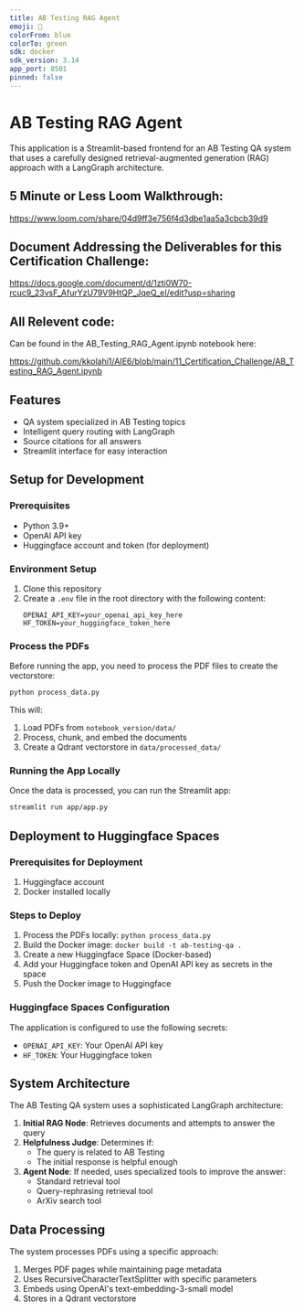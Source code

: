 ```yaml
---
title: AB Testing RAG Agent
emoji: 🤖
colorFrom: blue
colorTo: green
sdk: docker
sdk_version: 3.14
app_port: 8501
pinned: false
---
```


# AB Testing RAG Agent

This application is a Streamlit-based frontend for an AB Testing QA system that uses a carefully designed retrieval-augmented generation (RAG) approach with a LangGraph architecture.

## 5 Minute or Less Loom Walkthrough:

https://www.loom.com/share/04d9ff3e756f4d3dbe1aa5a3cbcb39d9 

## Document Addressing the Deliverables for this Certification Challenge:

https://docs.google.com/document/d/1zti0W70-rcuc9_23vsF_AfurYzU79V9HtQP_JqeQ_eI/edit?usp=sharing 

## All Relevent code:

Can be found in the AB_Testing_RAG_Agent.ipynb notebook here:

https://github.com/kkolahi1/AIE6/blob/main/11_Certification_Challenge/AB_Testing_RAG_Agent.ipynb 


## Features

- QA system specialized in AB Testing topics
- Intelligent query routing with LangGraph
- Source citations for all answers
- Streamlit interface for easy interaction

## Setup for Development

### Prerequisites

- Python 3.9+
- OpenAI API key
- Huggingface account and token (for deployment)

### Environment Setup

1. Clone this repository
2. Create a `.env` file in the root directory with the following content:
   ```
   OPENAI_API_KEY=your_openai_api_key_here
   HF_TOKEN=your_huggingface_token_here
   ```

### Process the PDFs

Before running the app, you need to process the PDF files to create the vectorstore:

```bash
python process_data.py
```

This will:
1. Load PDFs from `notebook_version/data/`
2. Process, chunk, and embed the documents
3. Create a Qdrant vectorstore in `data/processed_data/`

### Running the App Locally

Once the data is processed, you can run the Streamlit app:

```bash
streamlit run app/app.py
```

## Deployment to Huggingface Spaces

### Prerequisites for Deployment

1. Huggingface account
2. Docker installed locally

### Steps to Deploy

1. Process the PDFs locally: `python process_data.py`
2. Build the Docker image: `docker build -t ab-testing-qa .`
3. Create a new Huggingface Space (Docker-based)
4. Add your Huggingface token and OpenAI API key as secrets in the space
5. Push the Docker image to Huggingface

### Huggingface Spaces Configuration

The application is configured to use the following secrets:
- `OPENAI_API_KEY`: Your OpenAI API key
- `HF_TOKEN`: Your Huggingface token

## System Architecture

The AB Testing QA system uses a sophisticated LangGraph architecture:

1. **Initial RAG Node**: Retrieves documents and attempts to answer the query
2. **Helpfulness Judge**: Determines if:
   - The query is related to AB Testing
   - The initial response is helpful enough
3. **Agent Node**: If needed, uses specialized tools to improve the answer:
   - Standard retrieval tool
   - Query-rephrasing retrieval tool
   - ArXiv search tool

## Data Processing

The system processes PDFs using a specific approach:
1. Merges PDF pages while maintaining page metadata
2. Uses RecursiveCharacterTextSplitter with specific parameters
3. Embeds using OpenAI's text-embedding-3-small model
4. Stores in a Qdrant vectorstore 